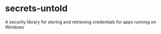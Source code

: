 # secrets-untold
A security library for storing and retrieving credentials for apps running on Windows
